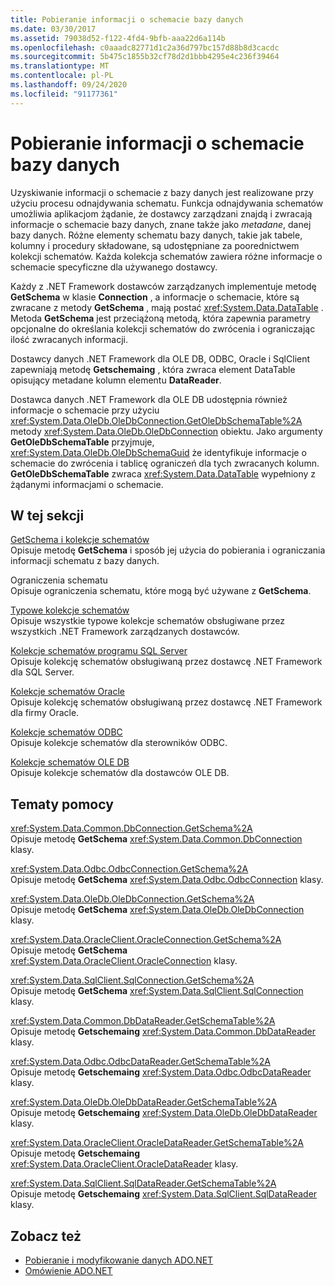 ```yaml
---
title: Pobieranie informacji o schemacie bazy danych
ms.date: 03/30/2017
ms.assetid: 79038d52-f122-4fd4-9bfb-aaa22d6a114b
ms.openlocfilehash: c0aaadc82771d1c2a36d797bc157d88b8d3cacdc
ms.sourcegitcommit: 5b475c1855b32cf78d2d1bbb4295e4c236f39464
ms.translationtype: MT
ms.contentlocale: pl-PL
ms.lasthandoff: 09/24/2020
ms.locfileid: "91177361"
---
```

# <a name="retrieving-database-schema-information"></a>Pobieranie informacji o schemacie bazy danych

Uzyskiwanie informacji o schemacie z bazy danych jest realizowane przy użyciu procesu odnajdywania schematu. Funkcja odnajdywania schematów umożliwia aplikacjom żądanie, że dostawcy zarządzani znajdą i zwracają informacje o schemacie bazy danych, znane także jako *metadane*, danej bazy danych. Różne elementy schematu bazy danych, takie jak tabele, kolumny i procedury składowane, są udostępniane za poorednictwem kolekcji schematów. Każda kolekcja schematów zawiera różne informacje o schemacie specyficzne dla używanego dostawcy.  
  
 Każdy z .NET Framework dostawców zarządzanych implementuje metodę **GetSchema** w klasie **Connection** , a informacje o schemacie, które są zwracane z metody **GetSchema** , mają postać <xref:System.Data.DataTable> . Metoda **GetSchema** jest przeciążoną metodą, która zapewnia parametry opcjonalne do określania kolekcji schematów do zwrócenia i ograniczając ilość zwracanych informacji.  
  
 Dostawcy danych .NET Framework dla OLE DB, ODBC, Oracle i SqlClient zapewniają metodę **Getschemaing** , która zwraca element DataTable opisujący metadane kolumn elementu **DataReader**.  
  
 Dostawca danych .NET Framework dla OLE DB udostępnia również informacje o schemacie przy użyciu <xref:System.Data.OleDb.OleDbConnection.GetOleDbSchemaTable%2A> metody <xref:System.Data.OleDb.OleDbConnection> obiektu. Jako argumenty **GetOleDbSchemaTable** przyjmuje, <xref:System.Data.OleDb.OleDbSchemaGuid> że identyfikuje informacje o schemacie do zwrócenia i tablicę ograniczeń dla tych zwracanych kolumn. **GetOleDbSchemaTable** zwraca <xref:System.Data.DataTable> wypełniony z żądanymi informacjami o schemacie.  
  
## <a name="in-this-section"></a>W tej sekcji  

 [GetSchema i kolekcje schematów](getschema-and-schema-collections.md)  
 Opisuje metodę **GetSchema** i sposób jej użycia do pobierania i ograniczania informacji schematu z bazy danych.  
  
 Ograniczenia schematu  
 Opisuje ograniczenia schematu, które mogą być używane z **GetSchema**.  
  
 [Typowe kolekcje schematów](common-schema-collections.md)  
 Opisuje wszystkie typowe kolekcje schematów obsługiwane przez wszystkich .NET Framework zarządzanych dostawców.  
  
 [Kolekcje schematów programu SQL Server](sql-server-schema-collections.md)  
 Opisuje kolekcję schematów obsługiwaną przez dostawcę .NET Framework dla SQL Server.  
  
 [Kolekcje schematów Oracle](oracle-schema-collections.md)  
 Opisuje kolekcję schematów obsługiwaną przez dostawcę .NET Framework dla firmy Oracle.  
  
 [Kolekcje schematów ODBC](odbc-schema-collections.md)  
 Opisuje kolekcje schematów dla sterowników ODBC.  
  
 [Kolekcje schematów OLE DB](ole-db-schema-collections.md)  
 Opisuje kolekcje schematów dla dostawców OLE DB.  
  
## <a name="reference"></a>Tematy pomocy  

 <xref:System.Data.Common.DbConnection.GetSchema%2A>  
 Opisuje metodę **GetSchema** <xref:System.Data.Common.DbConnection> klasy.  
  
 <xref:System.Data.Odbc.OdbcConnection.GetSchema%2A>  
 Opisuje metodę **GetSchema** <xref:System.Data.Odbc.OdbcConnection> klasy.  
  
 <xref:System.Data.OleDb.OleDbConnection.GetSchema%2A>  
 Opisuje metodę **GetSchema** <xref:System.Data.OleDb.OleDbConnection> klasy.  
  
 <xref:System.Data.OracleClient.OracleConnection.GetSchema%2A>  
 Opisuje metodę **GetSchema** <xref:System.Data.OracleClient.OracleConnection> klasy.  
  
 <xref:System.Data.SqlClient.SqlConnection.GetSchema%2A>  
 Opisuje metodę **GetSchema** <xref:System.Data.SqlClient.SqlConnection> klasy.  
  
 <xref:System.Data.Common.DbDataReader.GetSchemaTable%2A>  
 Opisuje metodę **Getschemaing** <xref:System.Data.Common.DbDataReader> klasy.  
  
 <xref:System.Data.Odbc.OdbcDataReader.GetSchemaTable%2A>  
 Opisuje metodę **Getschemaing** <xref:System.Data.Odbc.OdbcDataReader> klasy.  
  
 <xref:System.Data.OleDb.OleDbDataReader.GetSchemaTable%2A>  
 Opisuje metodę **Getschemaing** <xref:System.Data.OleDb.OleDbDataReader> klasy.  
  
 <xref:System.Data.OracleClient.OracleDataReader.GetSchemaTable%2A>  
 Opisuje metodę **Getschemaing** <xref:System.Data.OracleClient.OracleDataReader> klasy.  
  
 <xref:System.Data.SqlClient.SqlDataReader.GetSchemaTable%2A>  
 Opisuje metodę **Getschemaing** <xref:System.Data.SqlClient.SqlDataReader> klasy.  
  
## <a name="see-also"></a>Zobacz też

- [Pobieranie i modyfikowanie danych ADO.NET](retrieving-and-modifying-data.md)
- [Omówienie ADO.NET](ado-net-overview.md)
